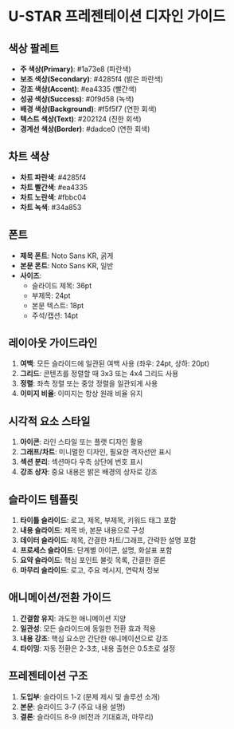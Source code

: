 # U-STAR 프레젠테이션 디자인 가이드

## 색상 팔레트
- **주 색상(Primary)**: #1a73e8 (파란색)
- **보조 색상(Secondary)**: #4285f4 (밝은 파란색)
- **강조 색상(Accent)**: #ea4335 (빨간색)
- **성공 색상(Success)**: #0f9d58 (녹색)
- **배경 색상(Background)**: #f5f5f7 (연한 회색)
- **텍스트 색상(Text)**: #202124 (진한 회색)
- **경계선 색상(Border)**: #dadce0 (연한 회색)

## 차트 색상
- **차트 파란색**: #4285f4
- **차트 빨간색**: #ea4335
- **차트 노란색**: #fbbc04
- **차트 녹색**: #34a853

## 폰트
- **제목 폰트**: Noto Sans KR, 굵게
- **본문 폰트**: Noto Sans KR, 일반
- **사이즈**:
  - 슬라이드 제목: 36pt
  - 부제목: 24pt
  - 본문 텍스트: 18pt
  - 주석/캡션: 14pt

## 레이아웃 가이드라인
1. **여백**: 모든 슬라이드에 일관된 여백 사용 (좌우: 24pt, 상하: 20pt)
2. **그리드**: 콘텐츠를 정렬할 때 3x3 또는 4x4 그리드 사용
3. **정렬**: 좌측 정렬 또는 중앙 정렬을 일관되게 사용
4. **이미지 비율**: 이미지는 항상 원래 비율 유지

## 시각적 요소 스타일
1. **아이콘**: 라인 스타일 또는 플랫 디자인 활용
2. **그래프/차트**: 미니멀한 디자인, 필요한 격자선만 표시
3. **섹션 분리**: 섹션마다 우측 상단에 번호 표시
4. **강조 상자**: 중요 내용은 밝은 배경의 상자로 강조

## 슬라이드 템플릿
1. **타이틀 슬라이드**: 로고, 제목, 부제목, 키워드 태그 포함
2. **내용 슬라이드**: 제목 바, 본문 내용으로 구성
3. **데이터 슬라이드**: 제목, 간결한 차트/그래프, 간략한 설명 포함
4. **프로세스 슬라이드**: 단계별 아이콘, 설명, 화살표 포함
5. **요약 슬라이드**: 핵심 포인트 불릿 목록, 간결한 결론
6. **마무리 슬라이드**: 로고, 주요 메시지, 연락처 정보

## 애니메이션/전환 가이드
1. **간결함 유지**: 과도한 애니메이션 지양
2. **일관성**: 모든 슬라이드에 동일한 전환 효과 적용
3. **내용 강조**: 핵심 요소만 간단한 애니메이션으로 강조
4. **타이밍**: 자동 전환은 2-3초, 내용 출현은 0.5초로 설정

## 프레젠테이션 구조
1. **도입부**: 슬라이드 1-2 (문제 제시 및 솔루션 소개)
2. **본문**: 슬라이드 3-7 (주요 내용 설명)
3. **결론**: 슬라이드 8-9 (비전과 기대효과, 마무리)